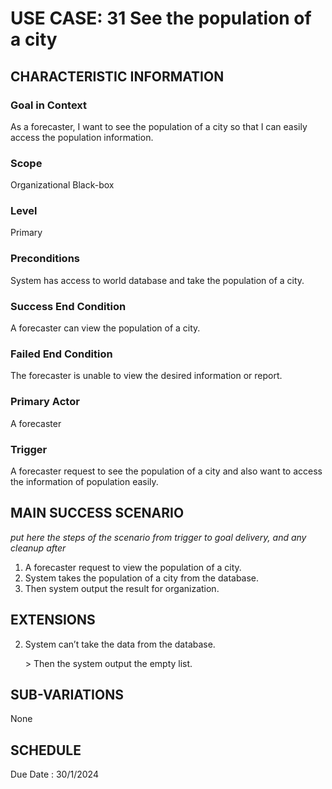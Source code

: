 # USE CASE: 31 See the population of a city
## CHARACTERISTIC INFORMATION

### Goal in Context

As a forecaster, I want to see the population of a city so that I can easily access the population information.

### Scope

Organizational Black-box

### Level

Primary

### Preconditions

System has access to world database and take the population of a city.

### Success End Condition

A forecaster can view the population of a city.

### Failed End Condition

The forecaster is unable to view the desired information or report.

### Primary Actor

A forecaster

### Trigger

A forecaster request to see the population of a city and also want to access the information of population easily.

## MAIN SUCCESS SCENARIO

*put here the steps of the scenario from trigger to goal delivery, and any cleanup after*
1.  A forecaster request to view the population of a city.
2.  System takes the population of a city from the database.
3.  Then system output the result for organization.

## EXTENSIONS
 
2. System can’t take the data from the database.

   ​> Then the system output the empty list.

## SUB-VARIATIONS

None

## SCHEDULE

Due Date : 30/1/2024
